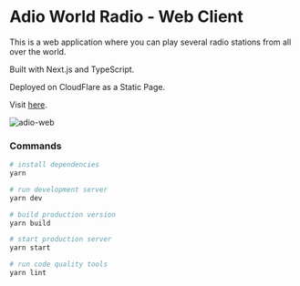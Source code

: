 # Adio World Radio - Web Client

This is a web application where you can play several radio stations from all over the world.

Built with Next.js and TypeScript.

Deployed on CloudFlare as a Static Page.

Visit [here](https://adio.veest.net/).

![adio-web](./public/adio-web.gif)

### Commands

```bash
# install dependencies
yarn

# run development server
yarn dev

# build production version
yarn build

# start production server
yarn start

# run code quality tools
yarn lint
```
